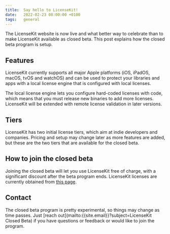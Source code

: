 ```yaml
---
title:  Say hello to LicenseKit!
date:   2022-02-23 08:00:00 +0100
tags:   general
---
```


The LicenseKit website is now live and what better way to celebrate than to make LicenseKit available as closed beta. This post explains how the closed beta program is setup.


## Features

LicenseKit currently supports all major Apple platforms (iOS, iPadOS, macOS, tvOS and watchOS) and can be used to protect your libraries and apps with a local license engine that is configured with local licenses.

The local license engine lets you configure hard-coded licenses with code, which means that you must release new binaries to add more licenses. LicenseKit will be extended with remote license validation in later versions.


## Tiers

LicenseKit has two initial license tiers, which aim at indie developers and companies. Pricing and setup may change later as more features are added, but these are the two tiers that are available for the closed beta.


## How to join the closed beta

Joining the closed beta will let you use LicenseKit free of charge, with a significant discount after the beta program ends. LicenseKit licenses are currently obtained from [this page](/licenses). 


## Contact

The closed beta program is pretty experimental, so things may change as time passes. Just [reach out](mailto:{{site.email}}?subject=LicenseKit Closed Beta) if you have questions or feedback or would like to join the program.